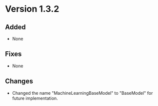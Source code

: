 # Version 1.3.2

## Added

* None

## Fixes

* None

## Changes

* Changed the name "MachineLearningBaseModel" to "BaseModel" for future implementation.
